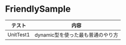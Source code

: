 # FriendlySample

| テスト    | 内容          |
|-----------|---------------|
|UnitTest1  |dynamic型を使った最も普通のやり方 |

